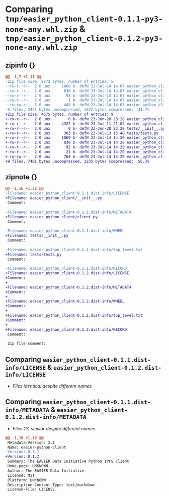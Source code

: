 # Comparing `tmp/easier_python_client-0.1.1-py3-none-any.whl.zip` & `tmp/easier_python_client-0.1.2-py3-none-any.whl.zip`

## zipinfo {}

```diff
@@ -1,7 +1,11 @@
-Zip file size: 2272 bytes, number of entries: 5
--rw-r--r--  2.0 unx     1069 b- defN 23-Jul-14 14:07 easier_python_client-0.1.1.dist-info/LICENSE
--rw-r--r--  2.0 unx      830 b- defN 23-Jul-14 14:07 easier_python_client-0.1.1.dist-info/METADATA
--rw-r--r--  2.0 unx       92 b- defN 23-Jul-14 14:07 easier_python_client-0.1.1.dist-info/WHEEL
--rw-r--r--  2.0 unx        1 b- defN 23-Jul-14 14:07 easier_python_client-0.1.1.dist-info/top_level.txt
--rw-rw-r--  2.0 unx      449 b- defN 23-Jul-14 14:07 easier_python_client-0.1.1.dist-info/RECORD
-5 files, 2441 bytes uncompressed, 1422 bytes compressed:  41.7%
+Zip file size: 4575 bytes, number of entries: 9
+-rw-r--r--  2.0 unx        0 b- defN 23-Jun-28 23:28 easier_python_client/__init__.py
+-rw-r--r--  2.0 unx     4322 b- defN 23-Jul-11 21:02 easier_python_client/client.py
+-rw-r--r--  2.0 unx        0 b- defN 23-Jun-28 23:29 tests/__init__.py
+-rw-r--r--  2.0 unx      303 b- defN 23-Jul-13 15:40 tests/tests.py
+-rw-r--r--  2.0 unx     1069 b- defN 23-Jul-14 14:20 easier_python_client-0.1.2.dist-info/LICENSE
+-rw-r--r--  2.0 unx      830 b- defN 23-Jul-14 14:20 easier_python_client-0.1.2.dist-info/METADATA
+-rw-r--r--  2.0 unx       92 b- defN 23-Jul-14 14:20 easier_python_client-0.1.2.dist-info/WHEEL
+-rw-r--r--  2.0 unx       21 b- defN 23-Jul-14 14:20 easier_python_client-0.1.2.dist-info/top_level.txt
+-rw-rw-r--  2.0 unx      764 b- defN 23-Jul-14 14:20 easier_python_client-0.1.2.dist-info/RECORD
+9 files, 7401 bytes uncompressed, 3235 bytes compressed:  56.3%
```

## zipnote {}

```diff
@@ -1,16 +1,28 @@
-Filename: easier_python_client-0.1.1.dist-info/LICENSE
+Filename: easier_python_client/__init__.py
 Comment: 
 
-Filename: easier_python_client-0.1.1.dist-info/METADATA
+Filename: easier_python_client/client.py
 Comment: 
 
-Filename: easier_python_client-0.1.1.dist-info/WHEEL
+Filename: tests/__init__.py
 Comment: 
 
-Filename: easier_python_client-0.1.1.dist-info/top_level.txt
+Filename: tests/tests.py
 Comment: 
 
-Filename: easier_python_client-0.1.1.dist-info/RECORD
+Filename: easier_python_client-0.1.2.dist-info/LICENSE
+Comment: 
+
+Filename: easier_python_client-0.1.2.dist-info/METADATA
+Comment: 
+
+Filename: easier_python_client-0.1.2.dist-info/WHEEL
+Comment: 
+
+Filename: easier_python_client-0.1.2.dist-info/top_level.txt
+Comment: 
+
+Filename: easier_python_client-0.1.2.dist-info/RECORD
 Comment: 
 
 Zip file comment:
```

## Comparing `easier_python_client-0.1.1.dist-info/LICENSE` & `easier_python_client-0.1.2.dist-info/LICENSE`

 * *Files identical despite different names*

## Comparing `easier_python_client-0.1.1.dist-info/METADATA` & `easier_python_client-0.1.2.dist-info/METADATA`

 * *Files 1% similar despite different names*

```diff
@@ -1,10 +1,10 @@
 Metadata-Version: 2.1
 Name: easier-python-client
-Version: 0.1.1
+Version: 0.1.2
 Summary: The EASIER Data Initiative Python IPFS Client
 Home-page: UNKNOWN
 Author: The EASIER Data Initiative
 License: MIT
 Platform: UNKNOWN
 Description-Content-Type: text/markdown
 License-File: LICENSE
```

